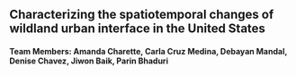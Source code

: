 ## Characterizing the spatiotemporal changes of wildland urban interface in the United States
#### Team Members: Amanda Charette, Carla Cruz Medina, Debayan Mandal, Denise Chavez, Jiwon Baik, Parin Bhaduri
